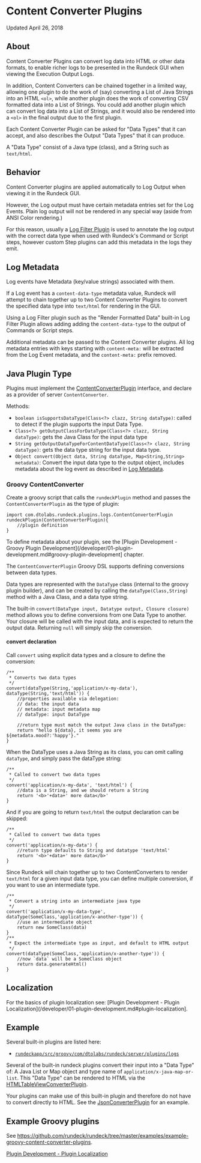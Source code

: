 # Content Converter Plugins

Updated April 26, 2018

## About

Content Converter Plugins can convert log data into HTML or other data formats, to enable richer logs to be presented in the Rundeck GUI when viewing the Execution Output Logs.

In addition, Content Converters can be chained together in a limited way, allowing one plugin to do the work
of (say) converting a List of Java Strings into an HTML `<ol>`, while another plugin does the work of converting CSV formatted data
into a List of Strings. You could add another plugin which can convert log data into a List of Strings, and it would
also be rendered into a `<ol>` in the final output due to the first plugin.

Each Content Converter Plugin can be asked for "Data Types" that it can accept, and also describes the Output "Data Types" that it can produce.

A "Data Type" consist of a Java type (class), and a String such as `text/html`.

## Behavior

Content Converter plugins are applied automatically to Log Output when viewing it in the Rundeck GUI.

However, the Log output must have certain metadata entries set for the Log Events. Plain log output will not be
rendered in any special way (aside from ANSI Color rendering.)

For this reason, usually a [Log Filter Plugin](/developer/log-filter-plugins.md) is used to annotate the log output with the correct data type when
used with Rundeck's Command or Script steps,
however custom Step plugins can add this metadata in the logs they emit.

## Log Metadata

Log events have Metadata (key/value strings) associated with them.

If a Log event has a `content-data-type` metadata value, Rundeck will attempt to chain together up to two Content Converter Plugins
to convert the specified data type into `text/html` for rendering in the GUI.

Using a Log Filter plugin such as the "Render Formatted Data" built-in Log Filter Plugin allows adding adding the `content-data-type` to the output
of Commands or Script steps.

Additional metadata can be passed to the Content Converter plugins. All log metadata entries with keys starting with `content-meta:` will be extracted from the
Log Event metadata, and the `content-meta:` prefix removed.

## Java Plugin Type

Plugins must implement the [ContentConverterPlugin] interface, and declare as a provider of server `ContentConverter`.

Methods:

- `boolean isSupportsDataType(Class<?> clazz, String dataType)`: called to detect if the plugin supports the input Data Type.
- `Class<?> getOutputClassForDataType(Class<?> clazz, String dataType)`: gets the Java Class for the input data type
- `String getOutputDataTypeForContentDataType(Class<?> clazz, String dataType)`: gets the data type string for the input data type.
- `Object convert(Object data, String dataType, Map<String,String> metadata)`: Convert the input data type to the output object, includes metadata about the log event as described in [Log Metadata](#log-metadata).

[contentconverterplugin]: ${javadocbase}/com/dtolabs/rundeck/plugins/logs/ContentConverterPlugin.html

### Groovy ContentConverter

Create a groovy script that calls the `rundeckPlugin` method and passes the `ContentConverterPlugin` as the type of plugin:

```{.java}
import com.dtolabs.rundeck.plugins.logs.ContentConverterPlugin
rundeckPlugin(ContentConverterPlugin){
    //plugin definition
}
```

To define metadata about your plugin, see the [Plugin Development - Groovy Plugin Development](/developer/01-plugin-development.md#groovy-plugin-development] chapter.

The `ContentConverterPlugin` Groovy DSL supports defining conversions between data types.

Data types are represented with the `DataType` class (internal to the groovy plugin builder),
and can be created by calling the `dataType(Class,String)` method with a Java Class, and a data type string.

The built-in `convert(DataType input, Datatype output, Closure closure)` method allows you to define conversions from one
Data Type to another. Your closure will be called with the input data, and is expected to return the output data.
Returning `null` will simply skip the conversion.

#### convert declaration

Call `convert` using explicit data types and a closure to define the conversion:

```{.java}
/**
 * Converts two data types
 */
convert(dataType(String,'application/x-my-data'), dataType(String,'text/html')) {
    //properties available via delegation:
    // data: the input data
    // metadata: input metadata map
    // dataType: input DataType

    //return type must match the output Java class in the DataType:
    return "hello ${data}, it seems you are ${metadata.mood?:'happy'}."
}
```

When the DataType uses a Java String as its class, you can omit calling `dataType`,
and simply pass the dataType string:

```{.java}
/**
 * Called to convert two data types
 */
convert('application/x-my-data', 'text/html') {
	//data is a String, and we should return a String
	return '<b>'+data+' more data</b>'
}
```

And if you are going to return `text/html` the output declaration can be skipped:

```{.java}
/**
 * Called to convert two data types
 */
convert('application/x-my-data') {
	//return type defaults to String and datatype 'text/html'
	return '<b>'+data+' more data</b>'
}
```

Since Rundeck will chain together up to two ContentConverters to render `text/html` for a given
input data type, you can define multiple conversion, if you want to use
an intermediate type.

```{.java}
/**
 * Convert a string into an intermediate java type
 */
convert('application/x-my-data-type', dataType(SomeClass,'application/x-another-type')) {
	//use an intermediate object
	return new SomeClass(data)
}
/**
 * Expect the intermediate type as input, and default to HTML output
 */
convert(dataType(SomeClass,'application/x-another-type')) {
	//now `data` will be a SomeClass object
	return data.generateHtml()
}
```

## Localization

For the basics of plugin localization see: [Plugin Development - Plugin Localization](/developer/01-plugin-development.md#plugin-localization].

## Example

Several built-in plugins are listed here:

- [`rundeckapp/src/groovy/com/dtolabs/rundeck/server/plugins/logs`](https://github.com/rundeck/rundeck/tree/master/rundeckapp/src/groovy/com/dtolabs/rundeck/server/plugins/logs)

Several of the built-in rundeck plugins convert their input into a "Data Type" of: A Java List or Map object and type name of `application/x-java-map-or-list`. This "Data Type" can be rendered to HTML via the [HTMLTableViewConverterPlugin].

Your plugins can make use of this built-in plugin and therefore do not have to convert directly to HTML.
See the [JsonConverterPlugin] for an example.

[jsonconverterplugin]: https://github.com/rundeck/rundeck/blob/master/rundeckapp/src/groovy/com/dtolabs/rundeck/server/plugins/logs/JsonConverterPlugin.groovy
[htmltableviewconverterplugin]: https://github.com/rundeck/rundeck/tree/master/rundeckapp/src/groovy/com/dtolabs/rundeck/server/plugins/logs/HTMLTableViewConverterPlugin.groovy

## Example Groovy plugins

See <https://github.com/rundeck/rundeck/tree/master/examples/example-groovy-content-converter-plugins>.

[Plugin Development - Plugin Localization](/developer/01-plugin-development.md#plugin-localization)
